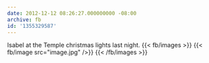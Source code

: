 ```yaml
---
date: 2012-12-12 08:26:27.000000000 -08:00
archive: fb
id: '1355329587'
---
```


Isabel at the Temple christmas lights last night.
{{< fb/images >}}
{{< fb/image src="image.jpg" />}}
{{< /fb/images >}}
